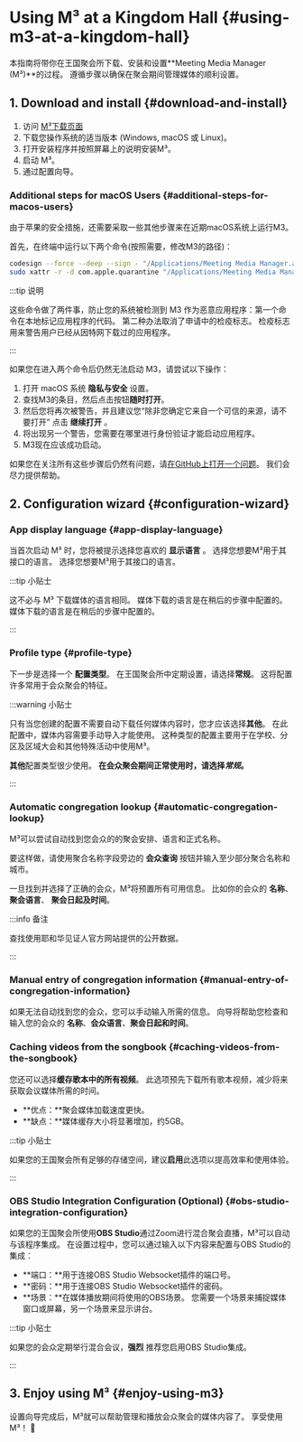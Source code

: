 # Using M³ at a Kingdom Hall {#using-m3-at-a-kingdom-hall}

本指南将带你在王国聚会所下载、安装和设置\*\*Meeting Media Manager (M³)\*\*的过程。 遵循步骤以确保在聚会期间管理媒体的顺利设置。

## 1. Download and install {#download-and-install}

1. 访问 [M³下载页面](https://github.com/sircharlo/meeting-media-manager/releases/latest)
2. 下载您操作系统的适当版本 (Windows, macOS 或 Linux)。
3. 打开安装程序并按照屏幕上的说明安装M³。
4. 启动 M³。
5. 通过配置向导。

### Additional steps for macOS Users {#additional-steps-for-macos-users}

由于苹果的安全措施，还需要采取一些其他步骤来在近期macOS系统上运行M3。

首先，在终端中运行以下两个命令(按照需要，修改M3的路径)：

```bash
codesign --force --deep --sign - "/Applications/Meeting Media Manager.app"
sudo xattr -r -d com.apple.quarantine "/Applications/Meeting Media Manager.app"
```

:::tip 说明

这些命令做了两件事，防止您的系统被检测到 M3 作为恶意应用程序：第一个命令在本地标记应用程序的代码。 第二种办法取消了申请中的检疫标志。 检疫标志用来警告用户已经从因特网下载过的应用程序。

:::

如果您在进入两个命令后仍然无法启动 M3，请尝试以下操作：

1. 打开 macOS 系统 **隐私与安全** 设置。
2. 查找M3的条目，然后点击按钮**随时打开**。
3. 然后您将再次被警告，并且建议您“除非您确定它来自一个可信的来源，请不要打开” 点击 **继续打开** 。
4. 将出现另一个警告，您需要在哪里进行身份验证才能启动应用程序。
5. M3现在应该成功启动。

如果您在关注所有这些步骤后仍然有问题，请[在GitHub上打开一个问题](https://github.com/sircharlo/meeting-media-manager/issues/new)。 我们会尽力提供帮助。

## 2. Configuration wizard {#configuration-wizard}

### App display language {#app-display-language}

当首次启动 M³ 时，您将被提示选择您喜欢的 **显示语言** 。 选择您想要M³用于其接口的语言。 选择您想要M³用于其接口的语言。

:::tip 小贴士

这不必与 M³ 下载媒体的语言相同。 媒体下载的语言是在稍后的步骤中配置的。 媒体下载的语言是在稍后的步骤中配置的。

:::

### Profile type {#profile-type}

下一步是选择一个 **配置类型**。 在王国聚会所中定期设置，请选择**常规**。 这将配置许多常用于会众聚会的特征。

:::warning 小贴士

只有当您创建的配置不需要自动下载任何媒体内容时，您才应该选择**其他**。 在此配置中，媒体内容需要手动导入才能使用。 这种类型的配置主要用于在学校、分区及区域大会和其他特殊活动中使用M³。

**其他**配置类型很少使用。 **在会众聚会期间正常使用时，请选择*常规*。**

:::

### Automatic congregation lookup {#automatic-congregation-lookup}

M³可以尝试自动找到您会众的的聚会安排、语言和正式名称。

要这样做，请使用聚合名称字段旁边的 **会众查询** 按钮并输入至少部分聚合名称和城市。

一旦找到并选择了正确的会众，M³将预置所有可用信息。 比如你的会众的 **名称**、 **聚会语言**、 **聚会日起及时间**。

:::info 备注

查找使用耶和华见证人官方网站提供的公开数据。

:::

### Manual entry of congregation information {#manual-entry-of-congregation-information}

如果无法自动找到您的会众，您可以手动输入所需的信息。 向导将帮助您检查和输入您的会众的 **名称**、**会众语言**、**聚会日起和时间**。

### Caching videos from the songbook {#caching-videos-from-the-songbook}

您还可以选择**缓存歌本中的所有视频**。 此选项预先下载所有歌本视频，减少将来获取会议媒体所需的时间。

- \*\*优点：\*\*聚会媒体加载速度更快。
- \*\*缺点：\*\*媒体缓存大小将显著增加，约5GB。

:::tip 小贴士

如果您的王国聚会所有足够的存储空间，建议**启用**此选项以提高效率和使用体验。

:::

### OBS Studio Integration Configuration (Optional) {#obs-studio-integration-configuration}

如果您的王国聚会所使用**OBS Studio**通过Zoom进行混合聚会直播，M³可以自动与该程序集成。 在设置过程中，您可以通过输入以下内容来配置与OBS Studio的集成：

- \*\*端口：\*\*用于连接OBS Studio Websocket插件的端口号。
- \*\*密码：\*\*用于连接OBS Studio Websocket插件的密码。
- \*\*场景：\*\*在媒体播放期间将使用的OBS场景。 您需要一个场景来捕捉媒体窗口或屏幕，另一个场景来显示讲台。

:::tip 小贴士

如果您的会众定期举行混合会议，**强烈** 推荐您启用OBS Studio集成。

:::

## 3. Enjoy using M³ {#enjoy-using-m3}

设置向导完成后，M³就可以帮助管理和播放会众聚会的媒体内容了。 享受使用M³！ :tada:
